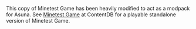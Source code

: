 This copy of Minetest Game has been heavily modified to act as a modpack for
Asuna. See [Minetest Game](https://content.minetest.net/packages/Minetest/minetest_game/)
at ContentDB for a playable standalone version of Minetest Game.